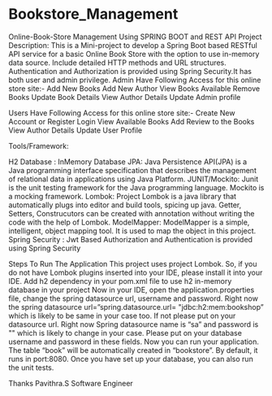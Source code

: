 # Bookstore_Management
Online-Book-Store Management Using SPRING BOOT and REST API
Project Description:
This is a Mini-project to develop a Spring Boot based RESTful API service for a basic Online Book Store with the
option to use in-memory data source. Include detailed HTTP methods and URL structures. Authentication and Authorization is provided using Spring Security.It has both user and admin privilege.
Admin Have Following Access for this online store site:-
Add New Books
Add New Author 
View Books Available
Remove Books
Update Book Details
View Author Details
Update Admin profile

Users Have Following Access for this online store site:-
Create New Account or Register
Login
View Available Books
Add Review to the Books
View Author Details
Update User Profile

Tools/Framework:

H2 Database : InMemory Database
JPA: Java Persistence API(JPA) is a Java programming interface specification that describes the management of relational data in applications using Java Platform.
JUNIT/Mockito: Junit is the unit testing framework for the Java programming language. Mockito is a mocking framework.
Lombok: Project Lombok is a java library that automatically plugs into editor and build tools, spicing up java. Getter, Setters, Construcutors can be created with annotation without writing the code with the help of Lombok.
ModelMapper: ModelMapper is a simple, intelligent, object mapping tool. It is used to map the object in this project.
Spring Security : Jwt Based Authorization and Authentication is provided using Spring Security

Steps To Run The Application
This project uses project Lombok. So, if you do not have Lombok plugins inserted into your IDE, please install it into your IDE.
Add h2 dependency in your pom.xml file to use h2 in-memory database in your project 
Now in your IDE, open the application.properties file, change the spring datasource url, username and password. Right now the spring datasource url=”spring.datasource.url= "jdbc:h2:mem:bookshop” which is likely to be same in your case too. If not please put on your datasource url. Right now Spring datasource name is “sa” and password is "" which is likely to change in your case. Please put on your database username and password in these fields.
Now you can run your application. The table “book” will be automatically created in “bookstore”. By default, it runs in port:8080.
Once you have set up your database, you can also run the unit tests.


Thanks 
Pavithra.S
Software Engineer

